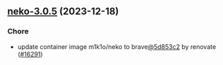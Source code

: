 

## [neko-3.0.5](https://github.com/truecharts/charts/compare/neko-3.0.4...neko-3.0.5) (2023-12-18)

### Chore

- update container image m1k1o/neko to brave[@5d853c2](https://github.com/5d853c2) by renovate ([#16291](https://github.com/truecharts/charts/issues/16291))
  
  